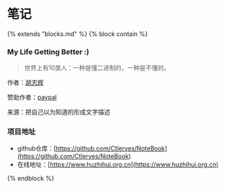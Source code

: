 # 笔记

{%  extends "blocks.md"  %}
{%  block contain  %}



### **My Life Getting Better  :)**





> 世界上有10类人：一种是懂二进制的，一种是不懂的。





作者：[胡志辉](http://weixin.qq.com/r/NDikvGPEtT7KrSff920m)

赞助作者：[paypal](https://paypal.me/huzhihui?locale.x=zh_XC)

来源：把自己以为知道的形成文字描述






### 项目地址

* github仓库：[https://github.com/Ctleryes/NoteBook](https://github.com/Ctleryes/NoteBook)
* 在线地址：[https://www.huzhihui.org.cn](https://www.huzhihui.org.cn)

{%  endblock  %}



